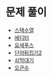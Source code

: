 # 문제 풀이
- [스택수열](https://github.com/JangHyoGwang/TIL/blob/main/Python/%EC%8A%A4%ED%83%9D%EC%88%98%EC%97%B4.md)
- [에디터](https://github.com/JangHyoGwang/TIL/blob/main/Python/%EC%97%90%EB%94%94%ED%84%B0(1406).md)
- [요세푸스](https://github.com/JangHyoGwang/TIL/blob/main/Python/%EC%9A%94%EC%84%B8%ED%91%B8%EC%8A%A4(1158).md)
- [단어뒤집기2](https://github.com/JangHyoGwang/TIL/blob/main/Python/%EB%8B%A8%EC%96%B4%20%EB%92%A4%EC%A7%91%EA%B8%B0%202.md)
- [쇠막대기](https://github.com/JangHyoGwang/TIL/blob/main/Python/%EC%87%A0%EB%A7%89%EB%8C%80%EA%B8%B0.md)
- [오큰수](https://github.com/JangHyoGwang/TIL/blob/main/Python/%EC%98%A4%ED%81%B0%EC%88%98.md)
